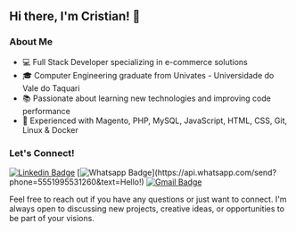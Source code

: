 ## Hi there, I'm Cristian! 👋

### About Me
- 💻 Full Stack Developer specializing in e-commerce solutions
- 🎓 Computer Engineering graduate from Univates - Universidade do Vale do Taquari
- 📚 Passionate about learning new technologies and improving code performance
- 💼 Experienced with Magento, PHP, MySQL, JavaScript, HTML, CSS, Git, Linux & Docker

### Let's Connect!

[![Linkedin Badge](https://img.shields.io/badge/-LinkedIn-blue?style=flat-square&logo=Linkedin&logoColor=white&link=https://www.linkedin.com/in/cristian-scheid/)](https://www.linkedin.com/in/cristian-scheid/)
[![Whatsapp Badge](https://img.shields.io/badge/-Whatsapp-4CA143?style=flat-square&labelColor=4CA143&logo=whatsapp&logoColor=white&link=https://api.whatsapp.com/send?phone=5551995531260&text=Hello!)](https://api.whatsapp.com/send?phone=5551995531260&text=Hello!)
[![Gmail Badge](https://img.shields.io/badge/-Gmail-c14438?style=flat-square&logo=Gmail&logoColor=white&link=mailto:cristianscheid@gmail.com)](mailto:cristianscheid@gmail.com)

Feel free to reach out if you have any questions or just want to connect. I'm always open to discussing new projects, creative ideas, or opportunities to be part of your visions.


